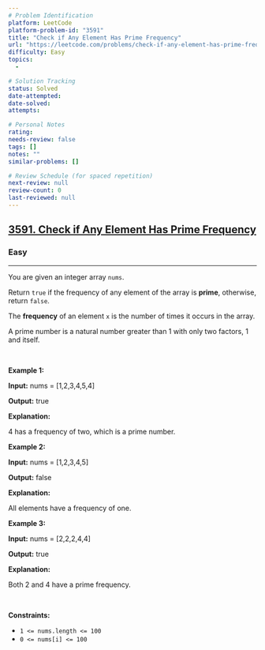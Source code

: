 ```yaml
---
# Problem Identification
platform: LeetCode
platform-problem-id: "3591"
title: "Check if Any Element Has Prime Frequency"
url: "https://leetcode.com/problems/check-if-any-element-has-prime-frequency"
difficulty: Easy
topics:
  -

# Solution Tracking
status: Solved
date-attempted:
date-solved:
attempts:

# Personal Notes
rating:
needs-review: false
tags: []
notes: ""
similar-problems: []

# Review Schedule (for spaced repetition)
next-review: null
review-count: 0
last-reviewed: null
---
```


<h2><a href="https://leetcode.com/problems/check-if-any-element-has-prime-frequency">3591. Check if Any Element Has Prime Frequency</a></h2><h3>Easy</h3><hr><p>You are given an integer array <code>nums</code>.</p>

<p>Return <code>true</code> if the frequency of any element of the array is <strong>prime</strong>, otherwise, return <code>false</code>.</p>

<p>The <strong>frequency</strong> of an element <code>x</code> is the number of times it occurs in the array.</p>

<p>A prime number is a natural number greater than 1 with only two factors, 1 and itself.</p>

<p>&nbsp;</p>
<p><strong class="example">Example 1:</strong></p>

<div class="example-block">
<p><strong>Input:</strong> <span class="example-io">nums = [1,2,3,4,5,4]</span></p>

<p><strong>Output:</strong> <span class="example-io">true</span></p>

<p><strong>Explanation:</strong></p>

<p>4 has a frequency of two, which is a prime number.</p>
</div>

<p><strong class="example">Example 2:</strong></p>

<div class="example-block">
<p><strong>Input:</strong> <span class="example-io">nums = [1,2,3,4,5]</span></p>

<p><strong>Output:</strong> <span class="example-io">false</span></p>

<p><strong>Explanation:</strong></p>

<p>All elements have a frequency of one.</p>
</div>

<p><strong class="example">Example 3:</strong></p>

<div class="example-block">
<p><strong>Input:</strong> <span class="example-io">nums = [2,2,2,4,4]</span></p>

<p><strong>Output:</strong> <span class="example-io">true</span></p>

<p><strong>Explanation:</strong></p>

<p>Both 2 and 4 have a prime frequency.</p>
</div>

<p>&nbsp;</p>
<p><strong>Constraints:</strong></p>

<ul>
	<li><code>1 &lt;= nums.length &lt;= 100</code></li>
	<li><code>0 &lt;= nums[i] &lt;= 100</code></li>
</ul>
